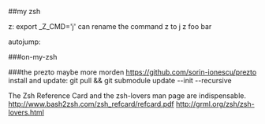 ##my zsh

z:
export _Z_CMD='j'
can rename the command z to j
z foo bar

autojump:


###on-my-zsh


###the prezto maybe more morden
https://github.com/sorin-ionescu/prezto
install and update:
git pull && git submodule update --init --recursive


The Zsh Reference Card and the zsh-lovers man page are indispensable.
http://www.bash2zsh.com/zsh_refcard/refcard.pdf
http://grml.org/zsh/zsh-lovers.html
